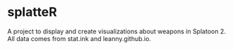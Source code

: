 # splatteR
A project to display and create visualizations about weapons in Splatoon 2. All data comes from stat.ink and leanny.github.io.
